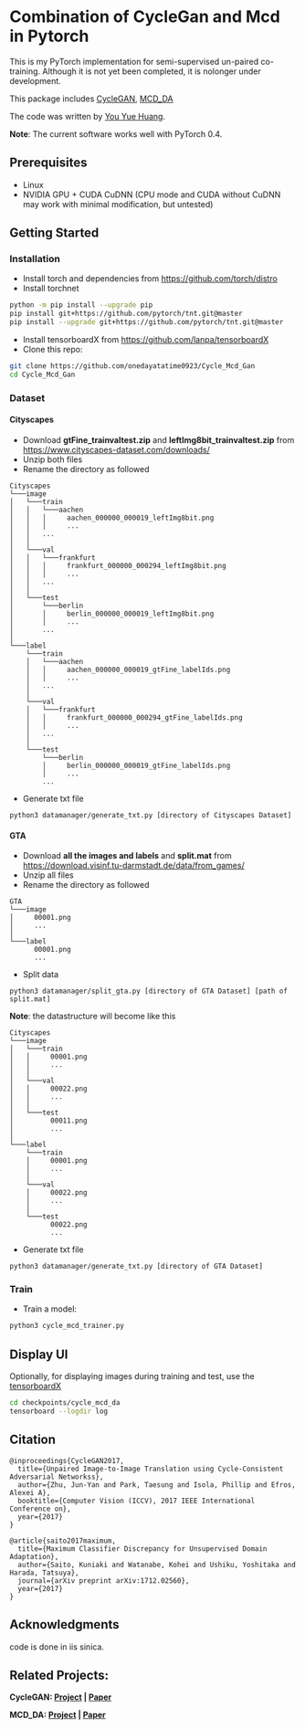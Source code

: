 
# Combination of CycleGan and Mcd in Pytorch

This is my PyTorch implementation for semi-supervised un-paired co-training. Although it is not yet been completed, it is nolonger under development.


This package includes [CycleGAN](https://github.com/junyanz/pytorch-CycleGAN-and-pix2pix), [MCD_DA](https://github.com/mil-tokyo/MCD_DA)

The code was written by [You Yue Huang](https://github.com/YouYueHuang/CycleGAN_Unsupervised_Domain_Adaptation).

**Note**: The current software works well with PyTorch 0.4.

## Prerequisites
- Linux
- NVIDIA GPU + CUDA CuDNN (CPU mode and CUDA without CuDNN may work with minimal modification, but untested)

## Getting Started
### Installation
- Install torch and dependencies from https://github.com/torch/distro
- Install torchnet 
```bash
python -m pip install --upgrade pip
pip install git+https://github.com/pytorch/tnt.git@master
pip install --upgrade git+https://github.com/pytorch/tnt.git@master
```
- Install tensorboardX from https://github.com/lanpa/tensorboardX
- Clone this repo:
```bash
git clone https://github.com/onedayatatime0923/Cycle_Mcd_Gan
cd Cycle_Mcd_Gan
```

### Dataset

#### Cityscapes
- Download **gtFine_trainvaltest.zip** and **leftImg8bit_trainvaltest.zip** from https://www.cityscapes-dataset.com/downloads/
- Unzip both files
- Rename the directory as followed
```
Cityscapes
└───image
│   └───train
│   │   └───aachen
│   │   │     aachen_000000_000019_leftImg8bit.png
│   │   │     ...
│   │   ...
│   │
│   └───val
│   │   └───frankfurt
│   │   │     frankfurt_000000_000294_leftImg8bit.png
│   │   │     ...
│   │   ...
│   │
│   └───test
│       └───berlin
│       │     berlin_000000_000019_leftImg8bit.png
│       │     ...
│       ...
│   
└───label
    └───train
    │   └───aachen
    │   │     aachen_000000_000019_gtFine_labelIds.png
    │   │     ...
    │   ...
    │
    └───val
    │   └───frankfurt
    │   │     frankfurt_000000_000294_gtFine_labelIds.png
    │   │     ...
    │   ...
    │
    └───test
        └───berlin
        │     berlin_000000_000019_gtFine_labelIds.png
        │     ...
        ...
```
- Generate txt file
```
python3 datamanager/generate_txt.py [directory of Cityscapes Dataset]
```

#### GTA
- Download **all the images and labels** and **split.mat** from https://download.visinf.tu-darmstadt.de/data/from_games/
- Unzip all files
- Rename the directory as followed
```
GTA
└───image
│     00001.png
│     ...
│   
└───label
      00001.png
      ...
```
- Split data
```
python3 datamanager/split_gta.py [directory of GTA Dataset] [path of split.mat]
```
**Note**: the datastructure will become like this
```
Cityscapes
└───image
│   └───train
│   │     00001.png
│   │     ...
│   │
│   └───val
│   │     00022.png
│   │     ...
│   │
│   └───test
│         00011.png
│         ...
│   
└───label
    └───train
    │     00001.png
    │     ...
    │
    └───val
    │     00022.png
    │     ...
    │
    └───test
          00022.png
          ...
```
- Generate txt file
```
python3 datamanager/generate_txt.py [directory of GTA Dataset]
```
### Train
- Train a model:
```bash
python3 cycle_mcd_trainer.py
```
## Display UI
Optionally, for displaying images during training and test, use the [tensorboardX](https://github.com/lanpa/tensorboardX)
```bash
cd checkpoints/cycle_mcd_da
tensorboard --logdir log
```
## Citation

```
@inproceedings{CycleGAN2017,
  title={Unpaired Image-to-Image Translation using Cycle-Consistent Adversarial Networkss},
  author={Zhu, Jun-Yan and Park, Taesung and Isola, Phillip and Efros, Alexei A},
  booktitle={Computer Vision (ICCV), 2017 IEEE International Conference on},
  year={2017}
}

```
```
@article{saito2017maximum,
  title={Maximum Classifier Discrepancy for Unsupervised Domain Adaptation},
  author={Saito, Kuniaki and Watanabe, Kohei and Ushiku, Yoshitaka and Harada, Tatsuya},
  journal={arXiv preprint arXiv:1712.02560},
  year={2017}
}

```


## Acknowledgments
code is done in iis sinica.


## Related Projects:

**CycleGAN: [Project](https://junyanz.github.io/CycleGAN/) |  [Paper](https://arxiv.org/pdf/1703.10593.pdf)**

**MCD_DA:  [Project](https://github.com/mil-tokyo/MCD_DA) |  [Paper](https://arxiv.org/abs/1712.02560.pdf)**


